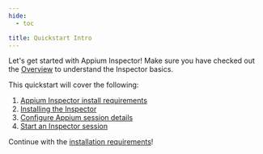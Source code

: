 ```yaml
---
hide:
  - toc

title: Quickstart Intro
---
```


Let's get started with Appium Inspector! Make sure you have checked out the
[Overview](../overview.md) to understand the Inspector basics.

This quickstart will cover the following:

1. [Appium Inspector install requirements](./requirements.md)
2. [Installing the Inspector](./installation.md)
3. [Configure Appium session details](./starting-a-session.md)
4. [Start an Inspector session](./starting-a-session.md#launching-the-session)

Continue with the [installation requirements](./requirements.md)!
